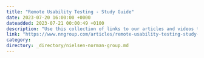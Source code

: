 ```yaml
---
title: "Remote Usability Testing - Study Guide"
date: 2023-07-20 16:00:00 +0000
dateadded: 2023-07-21 00:00:49 +0100
description: "Use this collection of links to our articles and videos to learn about conducting user testing remotely."
link: "https://www.nngroup.com/articles/remote-usability-testing-study-guide/"
category:
directory: _directory/nielsen-norman-group.md
---
```

